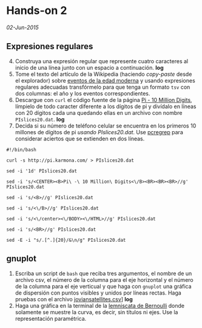 # Hands-on 2
*02-Jun-2015*

## Expresiones regulares

4. Construya una expresión regular que represente cuatro caracteres al inicio de una línea junto con un espacio a continuación. **log**
5. Tome el texto del artículo de la Wikipedia (haciendo *copy-paste* desde el explorador) sobre [eventos de la edad moderna](http://en.wikipedia.org/wiki/Timeline_of_modern_history) y usando expresiones regulares adecuadas transfórmelo para que tenga un formato `tsv` con dos columnas: el año y los eventos correspondientes. 
6. Descargue con `curl` el código fuente de la página [Pi - 10 Million Digits](http://pi.karmona.com), límpielo de todo caracter diferente a los dígitos de pi y divídalo en líneas con 20 dígitos cada una quedando ellas en un archivo con nombre `PIslices20.dat`. **log**
7. Decida si su número de teléfono celular se encuentra en los primeros 10 millones de dígitos de pi *usando PIslices20.dat*. Use [pcregrep](http://stackoverflow.com/questions/2686147/how-to-find-patterns-across-multiple-lines-using-grep) para considerar aciertos que se extienden en dos líneas.

```
#!/bin/bash

curl -s http://pi.karmona.com/ > PIslices20.dat 

sed -i '1d' PIslices20.dat 

sed -i 's/<CENTER><B>Pi\ -\ 10 Million\ Digits<\/B><BR><BR><BR>//g' PIslices20.dat

sed -i 's/<B>//g' PIslices20.dat

sed -i 's/<\/B>//g' PIslices20.dat

sed -i 's/<\/center><\/BODY><\/HTML>//g' PIslices20.dat

sed -i 's/<BR>//g' PIslices20.dat

sed -E -i "s/.[^.]{20}/&\n/g" PIslices20.dat
```

## gnuplot

1. Escriba un script de `bash` que reciba tres argumentos, el nombre de un archivo csv, el número de la columna para el eje horizontal y el número de la columna para el eje verticual y que haga con `gnuplot` una gráfica de dispersión con puntos visibles y unidos por líneas rectas. Haga pruebas con el archivo [joviansatellites.csv](https://raw.githubusercontent.com/ComputoCienciasUniandes/MetodosComputacionales/master/examples/joviansatellites.csv)] **log**
2. Haga una gráfica en la terminal de la [lemniscata de Bernoulli](http://en.wikipedia.org/wiki/Lemniscate_of_Bernoulli) donde solamente se muestre la curva, es decir, sin títulos ni ejes. Use la representación paramétrica.

